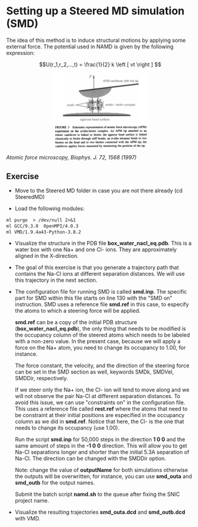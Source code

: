 # Setting up a Steered MD simulation (SMD) 

The idea of this method is to induce structural motions by applying some external force. The
potential used in NAMD is given by the following expression:


```math 
U(r_1,r_2,...,t) = \frac{1}{2} k \left [ vt \right ] 
```


<p align="center">
<img src="./img/afm.png" width=50%>

<em> Atomic force microscopy, Biophys. J. 72, 1568 (1997)</em>
</p>

## Exercise

* Move to the Steered MD folder in case you are not there already (cd SteeredMD)

* Load the following modules:

```
ml purge  > /dev/null 2>&1
ml GCC/9.3.0  OpenMPI/4.0.3
ml VMD/1.9.4a43-Python-3.8.2
```

* Visualize the structure in the PDB file **box_water_nacl_eq.pdb**. This is a water box
  with one Na+ and one Cl- ions. They are approximately aligned in the X-direction.

* The goal of this exercise is that you generate a trajectory path that contains the
  Na-Cl ions at different separation distances. We will use this trajectory in the next
  section.

* The configuration file for running SMD is called **smd.inp**. The specific part for SMD
  within this file starts on line 130 with the "SMD on" instruction. SMD uses a reference file
  **smd.ref** in this case, to especify the atoms to which a steering force will be applied.

  **smd.ref** can be a copy of the initial PDB structure (**box_water_nacl_eq.pdb**),
  the only thing that needs to be modified is the occupancy column of the steered atoms
  which needs to be labeled with a non-zero value. In the present case, because we will
  apply a force on the Na+ atom, you need to change its occupancy to 1.00, for instance.

  The force constant, the velocity, and the direction of the steering force can be set in the
  SMD section as well, keywords SMDk, SMDVel, SMDDir, respectively.

  If we steer only the Na+ ion, the Cl- ion will tend to move along and we will not observe the pair
  Na-Cl at different separation distances. To avoid this issue, we can use "constraints on"
  in the configuration file. This uses a reference file called **rest.ref** where the atoms
  that need to be constraint at their initial positions are especified in the occupancy 
  column as we did in **smd.ref**. Notice that here, the Cl- is the one that needs to change
  its occupancy (use 1.00).

  Run the script **smd.inp** for 50,000 steps in the direction **1 0 0** and the same amount of
  steps in the **-1 0 0** direction. This will allow you to get Na-Cl separations longer and 
  shorter than the initial 5.3A separation of Na-Cl. The direction can be changed with the
  SMDDir option.
   
  Note: change the value of **outputName** for both simulations otherwise the outputs will be
  overwritten, for instance, you can use **smd_outa** and **smd_outb** for the output names.

  Submit the batch script **namd.sh** to the queue after fixing the SNIC project name.

* Visualize the resulting trajectories **smd_outa.dcd** and **smd_outb.dcd** with VMD.
